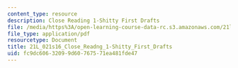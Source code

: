 ```yaml
---
content_type: resource
description: Close Reading 1-Shitty First Drafts
file: /media/https%3A/open-learning-course-data-rc.s3.amazonaws.com/21l-021-comedy-spring-2016/fc9dc60632099d60767571ea481fde47_21L_021s16_Close_Reading_1-Shitty_First_Drafts.pdf
file_type: application/pdf
resourcetype: Document
title: 21L_021s16_Close_Readng_1-Shitty_First_Drafts
uid: fc9dc606-3209-9d60-7675-71ea481fde47
---
```

